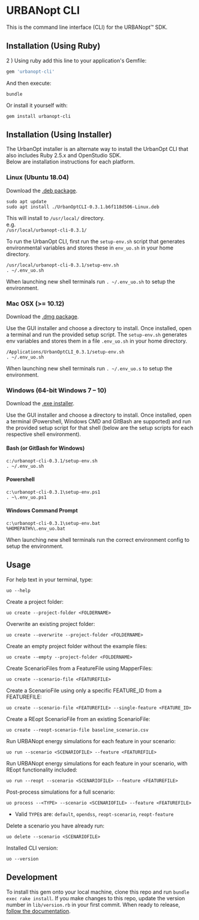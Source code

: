 # URBANopt CLI

This is the command line interface (CLI) for the URBANopt™ SDK.

## Installation (Using Ruby) 

2 ) Using ruby add this line to your application's Gemfile:

```ruby
gem 'urbanopt-cli'
```


And then execute:

```terminal
bundle
```

Or install it yourself with:

```terminal
gem install urbanopt-cli
```

## Installation (Using Installer)

The UrbanOpt installer is an alternate way to install the UrbanOpt CLI that also includes Ruby 2.5.x and OpenStudio SDK.  
Below are installation instructions for each platform. 

### Linux (Ubuntu 18.04)

Download the [.deb package](https://docs.urbanopt.net/installation/linux.html#install-with-the-urbanopt-installer). 

```terminal
sudo apt update 
sudo apt install ./UrbanOptCLI-0.3.1.b6f118d506-Linux.deb
```

This will install to `/usr/local/` directory.  
e.g.  
`/usr/local/urbanopt-cli-0.3.1/`  

To run the UrbanOpt CLI, first run the `setup-env.sh` script that generates environmental variables and stores these in `env_uo.sh` in your home directory. 

```terminal
/usr/local/urbanopt-cli-0.3.1/setup-env.sh  
. ~/.env_uo.sh
```

When launching new shell terminals run `. ~/.env_uo.sh` to setup the environment. 

### Mac OSX (>= 10.12) 

Download the [.dmg package](https://docs.urbanopt.net/installation/mac.html#install-with-the-urbanopt-installer). 

Use the GUI installer and choose a directory to install. Once installed, open a terminal and run the provided setup script. 
The `setup-env.sh` generates env variables and stores them in a file `.env_uo.sh` in your home directory. 

```terminal  
/Applications/UrbanOptCLI_0.3.1/setup-env.sh  
. ~/.env_uo.sh
```

When launching new shell terminals run `. ~/.env_uo.s` to setup the environment. 

### Windows (64-bit Windows 7 – 10)

Download the [.exe installer](https://docs.urbanopt.net/installation/windows.html#install-with-the-urbanopt-installer). 

Use the GUI installer and choose a directory to install. Once installed, open a terminal (Powershell, Windows CMD and GitBash are supported) and run the provided setup script for that shell (below are the setup scripts for each respective shell environment).


#### Bash (or GitBash for Windows)
```terminal
c:/urbanopt-cli-0.3.1/setup-env.sh  
. ~/.env_uo.sh  
```

#### Powershell
```terminal
c:\urbanopt-cli-0.3.1\setup-env.ps1  
. ~\.env_uo.ps1  
```
#### Windows Command Prompt
```terminal
c:\urbanopt-cli-0.3.1\setup-env.bat  
%HOMEPATH%\.env_uo.bat  
```

When launching new shell terminals run the correct environment config to setup the environment. 

## Usage

For help text in your terminal, type:

```terminal
uo --help
```

Create a project folder:

```terminal
uo create --project-folder <FOLDERNAME>
```

Overwrite an existing project folder:

```terminal
uo create --overwrite --project-folder <FOLDERNAME>
```

Create an empty project folder without the example files:

```terminal
uo create --empty --project-folder <FOLDERNAME>
```

Create ScenarioFiles from a FeatureFile using MapperFiles:

```terminal
uo create --scenario-file <FEATUREFILE>
```

Create a ScenarioFile using only a specific FEATURE_ID from a FEATUREFILE:

```terminal
uo create --scenario-file <FEATUREFILE> --single-feature <FEATURE_ID>
```

Create a REopt ScenarioFile from an existing ScenarioFile:

```terminal
uo create --reopt-scenario-file baseline_scenario.csv
```

Run URBANopt energy simulations for each feature in your scenario:

```terminal
uo run --scenario <SCENARIOFILE> --feature <FEATUREFILE>
```

Run URBANopt energy simulations for each feature in your scenario, with REopt functionality included:

```terminal
uo run --reopt --scenario <SCENARIOFILE> --feature <FEATUREFILE>
```

Post-process simulations for a full scenario:

```terminal
uo process --<TYPE> --scenario <SCENARIOFILE> --feature <FEATUREFILE>
```

- Valid `TYPE`s are: `default`, `opendss`, `reopt-scenario`, `reopt-feature`

Delete a scenario you have already run:

```terminal
uo delete --scenario <SCENARIOFILE>
```

Installed CLI version:

```terminal
uo --version
```

## Development

To install this gem onto your local machine, clone this repo and run `bundle exec rake install`. If you make changes to this repo, update the version number in `lib/version.rb` in your first commit. When ready to release, [follow the documentation](https://docs.urbanopt.net/developer_resources/release_instructions.html).
